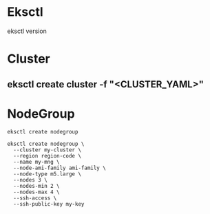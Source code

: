 # Eksctl
eksctl version

# Cluster
eksctl create cluster -f "<CLUSTER_YAML>"
---
# NodeGroup
```
eksctl create nodegroup
```
```
eksctl create nodegroup \
  --cluster my-cluster \
  --region region-code \
  --name my-mng \
  --node-ami-family ami-family \
  --node-type m5.large \
  --nodes 3 \
  --nodes-min 2 \
  --nodes-max 4 \
  --ssh-access \
  --ssh-public-key my-key
```
